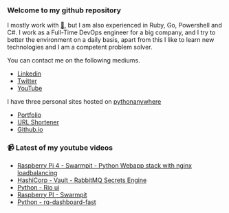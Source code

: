 ### Welcome to my github repository

I mostly work with [:snake:](https://www.python.org/), but I am also experienced in Ruby, Go, Powershell and C#. I work as a Full-Time DevOps engineer for a big company, and I try to better the environment on a daily basis, apart from this I like to learn new technologies and I am a competent problem solver.

You can contact me on the following mediums.
- [Linkedin](https://www.linkedin.com/in/r3ap3rpy)
- [Twitter](https://twitter.com/r3ap3rpy)
- [YouTube](https://www.youtube.com/channel/UC1qkMXH8d2I9DDAtBSeEHqg)

I have three personal sites hosted on [pythonanywhere](https://www.pythonanywhere.com/)
- [Portfolio](http://r3ap3rpy.pythonanywhere.com/)
- [URL Shortener](http://shortenpy.pythonanywhere.com/)
- [Github.io](https://r3ap3rpy.github.io/)

### :video_camera: Latest of my youtube videos
<!-- YOUTUBE:START -->
- [Raspberry Pi 4 - Swarmpit - Python Webapp stack with nginx loadbalancing](https://www.youtube.com/watch?v=ekyaYCv98L0)
- [HashiCorp - Vault - RabbitMQ Secrets Engine](https://www.youtube.com/watch?v=PdF6g2JTcKI)
- [Python - Rio ui](https://www.youtube.com/watch?v=66tfPkG6DeY)
- [Raspberry PI - Swarmpit](https://www.youtube.com/watch?v=l_yOkhEmwyc)
- [Python - rq-dashboard-fast](https://www.youtube.com/watch?v=1c4CuxY7Sdo)
<!-- YOUTUBE:END -->

